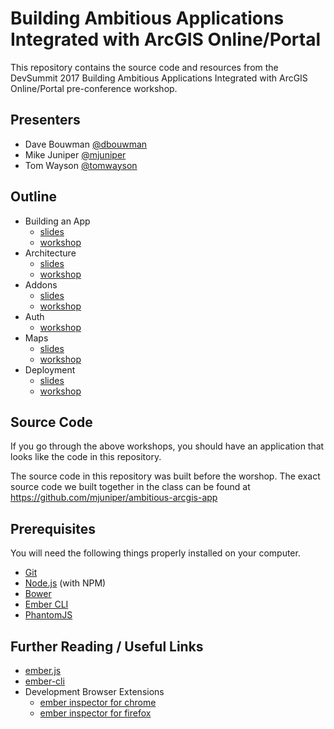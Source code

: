 # Building Ambitious Applications Integrated with ArcGIS Online/Portal

This repository contains the source code and resources from the DevSummit 2017 Building Ambitious Applications Integrated with ArcGIS Online/Portal pre-conference workshop.

## Presenters

- Dave Bouwman [@dbouwman](https://github.com/dbouwman)
- Mike Juniper [@mjuniper](https://github.com/mjuniper)
- Tom Wayson [@tomwayson](https://github.com/tomwayson)

## Outline

- Building an App
  - [slides](http://mjuniper.github.io/presentations/ds2017/ambitious-apps-building.html)
  - [workshop](https://github.com/tomwayson/ambitious-arcgis-app/blob/master/workshop/1-building-an-app.md)
- Architecture
  - [slides](http://mjuniper.github.io/presentations/ds2017/ambitious-apps-architecture.html)
  - [workshop](https://github.com/tomwayson/ambitious-arcgis-app/blob/master/workshop/2-architecture.md)
- Addons
  - [slides](https://tomwayson.github.io/dev-summit-2017-ambitious-arcgis-workshop/addons.html)
  - [workshop](https://github.com/tomwayson/ambitious-arcgis-app/blob/master/workshop/3-addons.md)
- Auth
  - [workshop](https://github.com/tomwayson/ambitious-arcgis-app/blob/master/workshop/4-auth-me-baby.md)
- Maps
  - [slides](https://tomwayson.github.io/dev-summit-2017-ambitious-arcgis-workshop/maps.html)
  - [workshop](https://github.com/tomwayson/ambitious-arcgis-app/blob/master/workshop/5-maps.md)
- Deployment
  - [slides](http://mjuniper.github.io/presentations/ds2017/ambitious-apps-deployment.html)
  - [workshop](https://github.com/tomwayson/ambitious-arcgis-app/blob/master/workshop/6-deployment.md)

## Source Code

If you go through the above workshops, you should have an application that looks like the code in this repository.

The source code in this repository was built before the worshop. The exact source code we built together in the class can be found at https://github.com/mjuniper/ambitious-arcgis-app

## Prerequisites

You will need the following things properly installed on your computer.

* [Git](https://git-scm.com/)
* [Node.js](https://nodejs.org/) (with NPM)
* [Bower](https://bower.io/)
* [Ember CLI](https://ember-cli.com/)
* [PhantomJS](http://phantomjs.org/)

## Further Reading / Useful Links

* [ember.js](http://emberjs.com/)
* [ember-cli](https://ember-cli.com/)
* Development Browser Extensions
  * [ember inspector for chrome](https://chrome.google.com/webstore/detail/ember-inspector/bmdblncegkenkacieihfhpjfppoconhi)
  * [ember inspector for firefox](https://addons.mozilla.org/en-US/firefox/addon/ember-inspector/)
